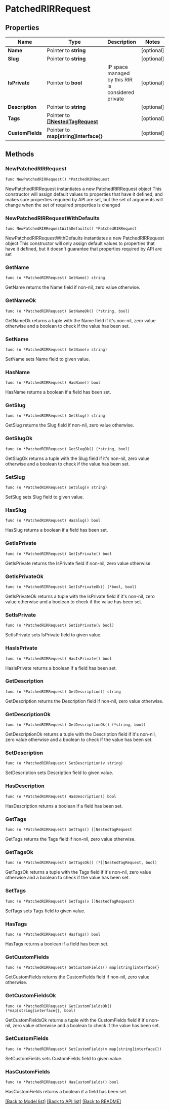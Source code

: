 # PatchedRIRRequest

## Properties

Name | Type | Description | Notes
------------ | ------------- | ------------- | -------------
**Name** | Pointer to **string** |  | [optional] 
**Slug** | Pointer to **string** |  | [optional] 
**IsPrivate** | Pointer to **bool** | IP space managed by this RIR is considered private | [optional] 
**Description** | Pointer to **string** |  | [optional] 
**Tags** | Pointer to [**[]NestedTagRequest**](NestedTagRequest.md) |  | [optional] 
**CustomFields** | Pointer to **map[string]interface{}** |  | [optional] 

## Methods

### NewPatchedRIRRequest

`func NewPatchedRIRRequest() *PatchedRIRRequest`

NewPatchedRIRRequest instantiates a new PatchedRIRRequest object
This constructor will assign default values to properties that have it defined,
and makes sure properties required by API are set, but the set of arguments
will change when the set of required properties is changed

### NewPatchedRIRRequestWithDefaults

`func NewPatchedRIRRequestWithDefaults() *PatchedRIRRequest`

NewPatchedRIRRequestWithDefaults instantiates a new PatchedRIRRequest object
This constructor will only assign default values to properties that have it defined,
but it doesn't guarantee that properties required by API are set

### GetName

`func (o *PatchedRIRRequest) GetName() string`

GetName returns the Name field if non-nil, zero value otherwise.

### GetNameOk

`func (o *PatchedRIRRequest) GetNameOk() (*string, bool)`

GetNameOk returns a tuple with the Name field if it's non-nil, zero value otherwise
and a boolean to check if the value has been set.

### SetName

`func (o *PatchedRIRRequest) SetName(v string)`

SetName sets Name field to given value.

### HasName

`func (o *PatchedRIRRequest) HasName() bool`

HasName returns a boolean if a field has been set.

### GetSlug

`func (o *PatchedRIRRequest) GetSlug() string`

GetSlug returns the Slug field if non-nil, zero value otherwise.

### GetSlugOk

`func (o *PatchedRIRRequest) GetSlugOk() (*string, bool)`

GetSlugOk returns a tuple with the Slug field if it's non-nil, zero value otherwise
and a boolean to check if the value has been set.

### SetSlug

`func (o *PatchedRIRRequest) SetSlug(v string)`

SetSlug sets Slug field to given value.

### HasSlug

`func (o *PatchedRIRRequest) HasSlug() bool`

HasSlug returns a boolean if a field has been set.

### GetIsPrivate

`func (o *PatchedRIRRequest) GetIsPrivate() bool`

GetIsPrivate returns the IsPrivate field if non-nil, zero value otherwise.

### GetIsPrivateOk

`func (o *PatchedRIRRequest) GetIsPrivateOk() (*bool, bool)`

GetIsPrivateOk returns a tuple with the IsPrivate field if it's non-nil, zero value otherwise
and a boolean to check if the value has been set.

### SetIsPrivate

`func (o *PatchedRIRRequest) SetIsPrivate(v bool)`

SetIsPrivate sets IsPrivate field to given value.

### HasIsPrivate

`func (o *PatchedRIRRequest) HasIsPrivate() bool`

HasIsPrivate returns a boolean if a field has been set.

### GetDescription

`func (o *PatchedRIRRequest) GetDescription() string`

GetDescription returns the Description field if non-nil, zero value otherwise.

### GetDescriptionOk

`func (o *PatchedRIRRequest) GetDescriptionOk() (*string, bool)`

GetDescriptionOk returns a tuple with the Description field if it's non-nil, zero value otherwise
and a boolean to check if the value has been set.

### SetDescription

`func (o *PatchedRIRRequest) SetDescription(v string)`

SetDescription sets Description field to given value.

### HasDescription

`func (o *PatchedRIRRequest) HasDescription() bool`

HasDescription returns a boolean if a field has been set.

### GetTags

`func (o *PatchedRIRRequest) GetTags() []NestedTagRequest`

GetTags returns the Tags field if non-nil, zero value otherwise.

### GetTagsOk

`func (o *PatchedRIRRequest) GetTagsOk() (*[]NestedTagRequest, bool)`

GetTagsOk returns a tuple with the Tags field if it's non-nil, zero value otherwise
and a boolean to check if the value has been set.

### SetTags

`func (o *PatchedRIRRequest) SetTags(v []NestedTagRequest)`

SetTags sets Tags field to given value.

### HasTags

`func (o *PatchedRIRRequest) HasTags() bool`

HasTags returns a boolean if a field has been set.

### GetCustomFields

`func (o *PatchedRIRRequest) GetCustomFields() map[string]interface{}`

GetCustomFields returns the CustomFields field if non-nil, zero value otherwise.

### GetCustomFieldsOk

`func (o *PatchedRIRRequest) GetCustomFieldsOk() (*map[string]interface{}, bool)`

GetCustomFieldsOk returns a tuple with the CustomFields field if it's non-nil, zero value otherwise
and a boolean to check if the value has been set.

### SetCustomFields

`func (o *PatchedRIRRequest) SetCustomFields(v map[string]interface{})`

SetCustomFields sets CustomFields field to given value.

### HasCustomFields

`func (o *PatchedRIRRequest) HasCustomFields() bool`

HasCustomFields returns a boolean if a field has been set.


[[Back to Model list]](../README.md#documentation-for-models) [[Back to API list]](../README.md#documentation-for-api-endpoints) [[Back to README]](../README.md)


